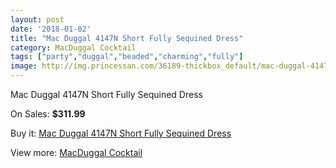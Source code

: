 ```yaml
---
layout: post
date: '2018-01-02'
title: "Mac Duggal 4147N Short Fully Sequined Dress"
category: MacDuggal Cocktail
tags: ["party","duggal","beaded","charming","fully"]
image: http://img.princessan.com/36189-thickbox_default/mac-duggal-4147n-short-fully-sequined-dress.jpg
---
```

Mac Duggal 4147N Short Fully Sequined Dress

On Sales: **$311.99**
<a href="https://www.princessan.com/en/16959-mac-duggal-4147n-short-fully-sequined-dress.html"><amp-img layout="responsive" width="600" height="600" src="//img.princessan.com/36189-thickbox_default/mac-duggal-4147n-short-fully-sequined-dress.jpg" alt="Mac Duggal 4147N Short Fully Sequined Dress 0" /></a>
<a href="https://www.princessan.com/en/16959-mac-duggal-4147n-short-fully-sequined-dress.html"><amp-img layout="responsive" width="600" height="600" src="//img.princessan.com/36190-thickbox_default/mac-duggal-4147n-short-fully-sequined-dress.jpg" alt="Mac Duggal 4147N Short Fully Sequined Dress 1" /></a>

Buy it: [Mac Duggal 4147N Short Fully Sequined Dress](https://www.princessan.com/en/16959-mac-duggal-4147n-short-fully-sequined-dress.html "Mac Duggal 4147N Short Fully Sequined Dress")

View more: [MacDuggal Cocktail](https://www.princessan.com/en/141- "MacDuggal Cocktail")